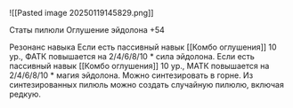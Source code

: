 ![[Pasted image 20250119145829.png]]

Статы пилюли
Оглушение эйдолона +54

Резонанс навыка
Если есть пассивный навык [[Комбо оглушения]] 10 ур., ФАТК повышается на 2/4/6/8/10 \* сила эйдолона.
Если есть пассивный навык [[Комбо оглушения]] 10 ур., МАТК повышается на 2/4/6/8/10 \* магия эйдолона.
Можно синтезировать в горне.
Из синтезированных пилюль можно создать случайную пилюлю, включая редкую.